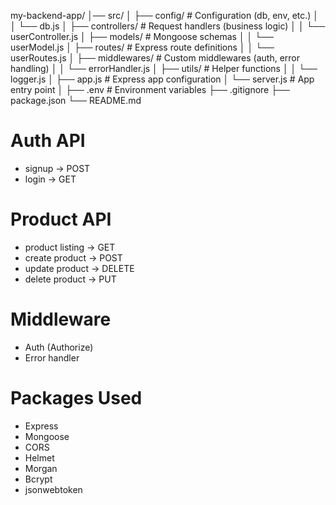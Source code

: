 my-backend-app/
│── src/
│   ├── config/          # Configuration (db, env, etc.)
│   │   └── db.js
│   ├── controllers/     # Request handlers (business logic)
│   │   └── userController.js
│   ├── models/          # Mongoose schemas
│   │   └── userModel.js
│   ├── routes/          # Express route definitions
│   │   └── userRoutes.js
│   ├── middlewares/     # Custom middlewares (auth, error handling)
│   │   └── errorHandler.js
│   ├── utils/           # Helper functions
│   │   └── logger.js
│   ├── app.js           # Express app configuration
│   └── server.js        # App entry point
│
├── .env                 # Environment variables
├── .gitignore
├── package.json
└── README.md


# Auth API
 - signup -> POST
 - login -> GET

# Product API
 - product listing -> GET
 - create product -> POST
 - update product -> DELETE
 - delete product -> PUT

# Middleware
 - Auth (Authorize)
 - Error handler

# Packages Used
 - Express
 - Mongoose
 - CORS
 - Helmet
 - Morgan
 - Bcrypt
 - jsonwebtoken